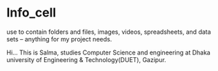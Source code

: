 # Info_cell
use to contain folders and files, images, videos, spreadsheets, and data sets – anything for  my project needs.

Hi... This is Salma, studies Computer Science and engineering at Dhaka university of Engineering & Technology(DUET), Gazipur.
